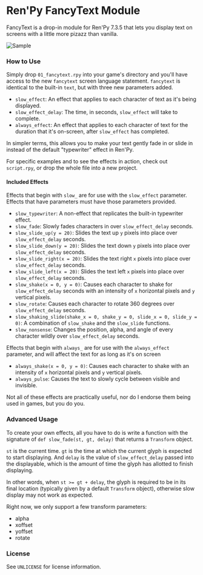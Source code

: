 # Ren'Py FancyText Module

FancyText is a drop-in module for Ren'Py 7.3.5 that lets you display text on screens with a little more pizazz than vanilla.

![Sample](./example.gif)

### How to Use

Simply drop `01_fancytext.rpy` into your game's directory and you'll have access to the new `fancytext` screen language statement. `fancytext` is identical to the built-in `text`, but with three new parameters added.

* `slow_effect`: An effect that applies to each character of text as it's being displayed.
* `slow_effect_delay`: The time, in seconds, `slow_effect` will take to complete.
* `always_effect`: An effect that applies to each character of text for the duration that it's on-screen, after `slow_effect` has completed.

In simpler terms, this allows you to make your text gently fade in or slide in instead of the default "typewriter" effect in Ren'Py.

For specific examples and to see the effects in action, check out `script.rpy`, or drop the whole file into a new project.

#### Included Effects

Effects that begin with `slow_` are for use with the `slow_effect` parameter. Effects that have parameters must have those parameters provided.

* `slow_typewriter`: A non-effect that replicates the built-in typewriter effect.
* `slow_fade`: Slowly fades characters in over `slow_effect_delay` seconds.
* `slow_slide_up(y = 20)`: Slides the text up `y` pixels into place over `slow_effect_delay` seconds.
* `slow_slide_down(y = 20)`: Slides the text down `y` pixels into place over `slow_effect_delay` seconds.
* `slow_slide_right(x = 20)`: Slides the text right `x` pixels into place over `slow_effect_delay` seconds.
* `slow_slide_left(x = 20)`: Slides the text left `x` pixels into place over `slow_effect_delay` seconds.
* `slow_shake(x = 0, y = 0)`: Causes each character to shake for `slow_effect_delay` seconds with an intensity of `x` horizontal pixels and `y` vertical pixels.
* `slow_rotate`: Causes each character to rotate 360 degrees over `slow_effect_delay` seconds.
* `slow_shaking_slide(shake_x = 0, shake_y = 0, slide_x = 0, slide_y = 0)`: A combination of `slow_shake` and the `slow_slide` functions.
* `slow_nonsense`: Changes the position, alpha, and angle of every character wildly over `slow_effect_delay` seconds.

Effects that begin with `always_` are for use with the `always_effect` parameter, and will affect the text for as long as it's on screen

* `always_shake(x = 0, y = 0)`: Causes each character to shake with an intensity of `x` horizontal pixels and `y` vertical pixels.
* `always_pulse`: Causes the text to slowly cycle between visible and invisible.

Not all of these effects are practically useful, nor do I endorse them being used in games, but you do you.

### Advanced Usage

To create your own effects, all you have to do is write a function with the signature of `def slow_fade(st, gt, delay)` that returns a `Transform` object.

`st` is the current time. `gt` is the time at which the current glyph is expected to start displaying. And `delay` is the value of `slow_effect_delay` passed into the displayable, which is the amount of time the glyph has allotted to finish displaying.

In other words, when `st >= gt + delay`, the glyph is required to be in its final location (typically given by a default `Transform` object), otherwise slow display may not work as expected.

Right now, we only support a few transform parameters:

* alpha
* xoffset
* yoffset
* rotate

### License

See `UNLICENSE` for license information.